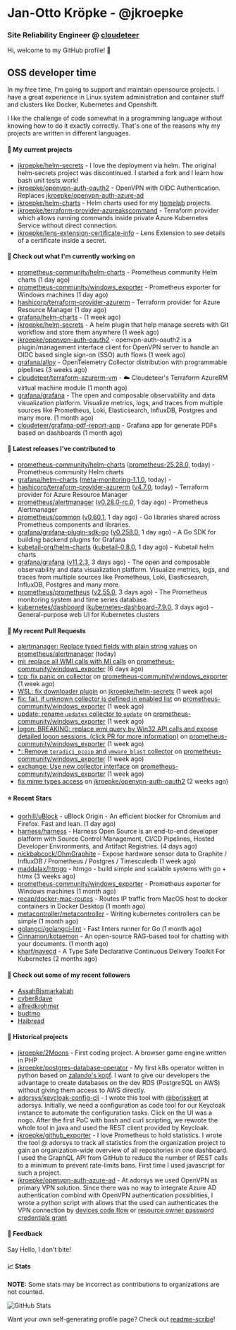 # Jan-Otto Kröpke - @jkroepke
### Site Reliability Engineer @ [cloudeteer](https://cloudeteer.de/)

Hi, welcome to my GitHub profile! 👋

## OSS developer time
In my free time, I'm going to support and maintain opensource projects. I have a great experience in Linux system administration and container stuff and clusters like Docker, Kubernetes and Openshift.

I like the challenge of code somewhat in a programming language without knowing how to do it exactly correctly. That's one of the reasons why my projects are written in different languages.

#### 🌱 My current projects
- [jkroepke/helm-secrets](https://github.com/jkroepke/helm-secrets) - I love the deployment via helm. The original helm-secrets project was discontinued. I started a fork and I learn how bash unit tests work!
- [jkroepke/openvpn-auth-oauth2](https://github.com/jkroepke/openvpn-auth-oauth2) - OpenVPN with OIDC Authentication. Replaces  [jkroepke/openvpn-auth-azure-ad](https://github.com/jkroepke/openvpn-auth-azure-ad) 
- [jkroepke/helm-charts](https://github.com/jkroepke/helm-charts) - Helm charts used for my [homelab](https://github.com/jkroepke/homelab) projects.
- [jkroepke/terraform-provider-azureakscommand](https://github.com/jkroepke/terraform-provider-azureakscommand) - Terraform provider which allows running commands inside private Azure Kubernetes Service without direct connection.
- [jkroepke/lens-extension-certificate-info](https://github.com/jkroepke/lens-extension-certificate-info) - Lens Extension to see details of a certificate inside a secret.

#### 👷 Check out what I'm currently working on

- [prometheus-community/helm-charts](https://github.com/prometheus-community/helm-charts) - Prometheus community Helm charts (1 day ago)
- [prometheus-community/windows_exporter](https://github.com/prometheus-community/windows_exporter) - Prometheus exporter for Windows machines (1 day ago)
- [hashicorp/terraform-provider-azurerm](https://github.com/hashicorp/terraform-provider-azurerm) - Terraform provider for Azure Resource Manager (1 day ago)
- [grafana/helm-charts](https://github.com/grafana/helm-charts) -  (1 week ago)
- [jkroepke/helm-secrets](https://github.com/jkroepke/helm-secrets) - A helm plugin that help manage secrets with Git workflow and store them anywhere (1 week ago)
- [jkroepke/openvpn-auth-oauth2](https://github.com/jkroepke/openvpn-auth-oauth2) - openvpn-auth-oauth2 is a plugin/management interface client for OpenVPN server to handle an OIDC based single sign-on (SSO) auth flows (1 week ago)
- [grafana/alloy](https://github.com/grafana/alloy) - OpenTelemetry Collector distribution with programmable pipelines (3 weeks ago)
- [cloudeteer/terraform-azurerm-vm](https://github.com/cloudeteer/terraform-azurerm-vm) - ☁️ Cloudeteer&#39;s Terraform AzureRM virtual machine module (1 month ago)
- [grafana/grafana](https://github.com/grafana/grafana) - The open and composable observability and data visualization platform. Visualize metrics, logs, and traces from multiple sources like Prometheus, Loki, Elasticsearch, InfluxDB, Postgres and many more.  (1 month ago)
- [cloudeteer/grafana-pdf-report-app](https://github.com/cloudeteer/grafana-pdf-report-app) - Grafana app for generate PDFs based on dashboards (1 month ago)

#### 🔭 Latest releases I've contributed to

- [prometheus-community/helm-charts](https://github.com/prometheus-community/helm-charts) ([prometheus-25.28.0](https://github.com/prometheus-community/helm-charts/releases/tag/prometheus-25.28.0), today) - Prometheus community Helm charts
- [grafana/helm-charts](https://github.com/grafana/helm-charts) ([meta-monitoring-1.1.0](https://github.com/grafana/helm-charts/releases/tag/meta-monitoring-1.1.0), today) - 
- [hashicorp/terraform-provider-azurerm](https://github.com/hashicorp/terraform-provider-azurerm) ([v4.7.0](https://github.com/hashicorp/terraform-provider-azurerm/releases/tag/v4.7.0), today) - Terraform provider for Azure Resource Manager
- [prometheus/alertmanager](https://github.com/prometheus/alertmanager) ([v0.28.0-rc.0](https://github.com/prometheus/alertmanager/releases/tag/v0.28.0-rc.0), 1 day ago) - Prometheus Alertmanager
- [prometheus/common](https://github.com/prometheus/common) ([v0.60.1](https://github.com/prometheus/common/releases/tag/v0.60.1), 1 day ago) - Go libraries shared across Prometheus components and libraries.
- [grafana/grafana-plugin-sdk-go](https://github.com/grafana/grafana-plugin-sdk-go) ([v0.258.0](https://github.com/grafana/grafana-plugin-sdk-go/releases/tag/v0.258.0), 1 day ago) - A Go SDK for building backend plugins for Grafana
- [kubetail-org/helm-charts](https://github.com/kubetail-org/helm-charts) ([kubetail-0.8.0](https://github.com/kubetail-org/helm-charts/releases/tag/kubetail-0.8.0), 1 day ago) - Kubetail helm charts
- [grafana/grafana](https://github.com/grafana/grafana) ([v11.2.3](https://github.com/grafana/grafana/releases/tag/v11.2.3), 3 days ago) - The open and composable observability and data visualization platform. Visualize metrics, logs, and traces from multiple sources like Prometheus, Loki, Elasticsearch, InfluxDB, Postgres and many more. 
- [prometheus/prometheus](https://github.com/prometheus/prometheus) ([v2.55.0](https://github.com/prometheus/prometheus/releases/tag/v2.55.0), 3 days ago) - The Prometheus monitoring system and time series database.
- [kubernetes/dashboard](https://github.com/kubernetes/dashboard) ([kubernetes-dashboard-7.9.0](https://github.com/kubernetes/dashboard/releases/tag/kubernetes-dashboard-7.9.0), 3 days ago) - General-purpose web UI for Kubernetes clusters

#### 🔨 My recent Pull Requests

- [alertmanager: Replace typed fields with plain string values](https://github.com/prometheus/alertmanager/pull/4083) on [prometheus/alertmanager](https://github.com/prometheus/alertmanager) (today)
- [mi: replace all WMI calls with MI calls](https://github.com/prometheus-community/windows_exporter/pull/1700) on [prometheus-community/windows_exporter](https://github.com/prometheus-community/windows_exporter) (6 days ago)
- [tcp: fix panic on collector](https://github.com/prometheus-community/windows_exporter/pull/1699) on [prometheus-community/windows_exporter](https://github.com/prometheus-community/windows_exporter) (1 week ago)
- [WSL: fix downloader plugin](https://github.com/jkroepke/helm-secrets/pull/482) on [jkroepke/helm-secrets](https://github.com/jkroepke/helm-secrets) (1 week ago)
- [fix: fail, if unknown collector is defined in enabled list](https://github.com/prometheus-community/windows_exporter/pull/1693) on [prometheus-community/windows_exporter](https://github.com/prometheus-community/windows_exporter) (1 week ago)
- [update: rename `updates` collector to `update`](https://github.com/prometheus-community/windows_exporter/pull/1692) on [prometheus-community/windows_exporter](https://github.com/prometheus-community/windows_exporter) (1 week ago)
- [logon: BREAKING: replace wmi query by Win32 API calls and expose detailed logon sessions. (click PR for more information)](https://github.com/prometheus-community/windows_exporter/pull/1687) on [prometheus-community/windows_exporter](https://github.com/prometheus-community/windows_exporter) (1 week ago)
- [*: Remove `teradici_pcoip` and `vmware_blast` collector](https://github.com/prometheus-community/windows_exporter/pull/1686) on [prometheus-community/windows_exporter](https://github.com/prometheus-community/windows_exporter) (1 week ago)
- [exchange: Use new collector interface](https://github.com/prometheus-community/windows_exporter/pull/1685) on [prometheus-community/windows_exporter](https://github.com/prometheus-community/windows_exporter) (1 week ago)
- [fix mime types access](https://github.com/jkroepke/openvpn-auth-oauth2/pull/329) on [jkroepke/openvpn-auth-oauth2](https://github.com/jkroepke/openvpn-auth-oauth2) (2 weeks ago)

#### ⭐ Recent Stars

- [gorhill/uBlock](https://github.com/gorhill/uBlock) - uBlock Origin - An efficient blocker for Chromium and Firefox. Fast and lean. (1 day ago)
- [harness/harness](https://github.com/harness/harness) - Harness Open Source is an end-to-end developer platform with Source Control Management, CI/CD Pipelines, Hosted Developer Environments, and Artifact Registries. (4 days ago)
- [nickbabcock/OhmGraphite](https://github.com/nickbabcock/OhmGraphite) - Expose hardware sensor data to Graphite / InfluxDB / Prometheus / Postgres / Timescaledb (1 week ago)
- [maddalax/htmgo](https://github.com/maddalax/htmgo) - htmgo - build simple and scalable systems with go &#43; htmx (3 weeks ago)
- [prometheus-community/windows_exporter](https://github.com/prometheus-community/windows_exporter) - Prometheus exporter for Windows machines (1 month ago)
- [recap/docker-mac-routes](https://github.com/recap/docker-mac-routes) - Routes IP traffic from MacOS host to docker containers in Docker Desktop (1 month ago)
- [metacontroller/metacontroller](https://github.com/metacontroller/metacontroller) - Writing kubernetes controllers can be simple (1 month ago)
- [golangci/golangci-lint](https://github.com/golangci/golangci-lint) - Fast linters runner for Go (1 month ago)
- [Cinnamon/kotaemon](https://github.com/Cinnamon/kotaemon) - An open-source RAG-based tool for chatting with your documents. (1 month ago)
- [kharf/navecd](https://github.com/kharf/navecd) - A Type Safe Declarative Continuous Delivery Toolkit For Kubernetes (2 months ago)

#### 👯 Check out some of my recent followers

- [AssahBismarkabah](https://github.com/AssahBismarkabah)
- [cyber8dave](https://github.com/cyber8dave)
- [alfredkrohmer](https://github.com/alfredkrohmer)
- [budtmo](https://github.com/budtmo)
- [Haibread](https://github.com/Haibread)

#### 📜 Historical projects
- [jkroepke/2Moons](https://github.com/jkroepke/2Moons) - First coding project. A browser game engine written in PHP
- [jkroepke/postgres-database-operator](https://github.com/jkroepke/postgres-database-operator) - My first k8s operator written in python based on [zalando's kopf](https://github.com/zalando-incubator/kopf). I want to give our developers the advantage to create databases on the dev RDS (PostgreSQL on AWS) without giving them access to AWS directly.
- [adorsys/keycloak-config-cli](https://github.com/adorsys/keycloak-config-cli) - I wrote this tool with [@borisskert](https://github.com/borisskert) at adorsys. Initially, we need a configuration as code tool for our Keycloak instance to automate the configuration tasks. Click on the UI was a nogo. After the first PoC with bash and curl scripting, we rewrote the whole tool in java and used the REST client provided by Keycloak.
- [jkroepke/github_exporter](https://github.com/jkroepke/github_exporter) - I love Prometheus to hold statistics. I wrote the tool @ adorsys to track all statistics from the organization project to gain an organization-wide overview of all repositories in one dashboard. I used the GraphQL API from GitHub to reduce the number of REST calls to a minimum to prevent rate-limits bans. First time I used javascript for such a project.
- [jkroepke/openvpn-auth-azure-ad](https://github.com/jkroepke/openvpn-auth-azure-ad) - At adorsys we used OpenVPN as primary VPN solution. Since there was no way to integrate Azure AD authentication combind with OpenVPN authentication possiblities, I wrote a python script with allows that the used can authenticates the VPN connection by [devices code flow](https://docs.microsoft.com/en-us/azure/active-directory/develop/v2-oauth2-device-code) or [resource owner password credentials grant](https://docs.microsoft.com/en-us/azure/active-directory/develop/v2-oauth-ropc)

#### 💬 Feedback

Say Hello, I don't bite!

#### 📈 Stats

**NOTE:** Some stats may be incorrect as contributions to organizations
are not counted.

![GitHub Stats](https://github-readme-stats.vercel.app/api?username=jkroepke&count_private=false&theme=tokyonight&show_icons=true)

Want your own self-generating profile page? Check out [readme-scribe](https://github.com/muesli/readme-scribe)!
